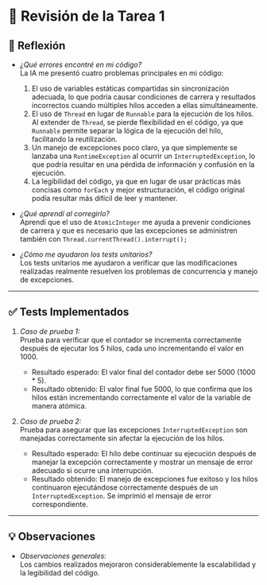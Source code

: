 # 📝 Revisión de la Tarea 1

## 📌 Reflexión
- *¿Qué errores encontré en mi código?*  
  La IA me presentó cuatro problemas principales en mi código:
    1. El uso de variables estáticas compartidas sin sincronización adecuada, lo que podría causar condiciones de carrera y resultados incorrectos cuando múltiples hilos acceden a ellas simultáneamente.
    2. El uso de `Thread` en lugar de `Runnable` para la ejecución de los hilos. Al extender de `Thread`, se pierde flexibilidad en el código, ya que `Runnable` permite separar la lógica de la ejecución del hilo, facilitando la reutilización.
    3. Un manejo de excepciones poco claro, ya que simplemente se lanzaba una `RuntimeException` al ocurrir un `InterruptedException`, lo que podría resultar en una pérdida de información y confusión en la ejecución.
    4. La legibilidad del código, ya que en lugar de usar prácticas más concisas como `forEach` y mejor estructuración, el código original podía resultar más difícil de leer y mantener.

- *¿Qué aprendí al corregirlo?*  
  Aprendí que el uso de `AtomicInteger` me ayuda a prevenir condiciones de carrera y que es necesario que las excepciones se administren también con `Thread.currentThread().interrupt();`

- *¿Cómo me ayudaron los tests unitarios?*  
  Los tests unitarios me ayudaron a verificar que las modificaciones realizadas realmente resuelven los problemas de concurrencia y manejo de excepciones.

---

## ✅ Tests Implementados
1. *Caso de prueba 1:*  
   Prueba para verificar que el contador se incrementa correctamente después de ejecutar los 5 hilos, cada uno incrementando el valor en 1000.
    - Resultado esperado: El valor final del contador debe ser 5000 (1000 * 5).
    - Resultado obtenido: El valor final fue 5000, lo que confirma que los hilos están incrementando correctamente el valor de la variable de manera atómica.

2. *Caso de prueba 2:*  
   Prueba para asegurar que las excepciones `InterruptedException` son manejadas correctamente sin afectar la ejecución de los hilos.
    - Resultado esperado: El hilo debe continuar su ejecución después de manejar la excepción correctamente y mostrar un mensaje de error adecuado si ocurre una interrupción.
    - Resultado obtenido: El manejo de excepciones fue exitoso y los hilos continuaron ejecutándose correctamente después de un `InterruptedException`. Se imprimió el mensaje de error correspondiente.

---

## 💡 Observaciones
- *Observaciones generales:*  
  Los cambios realizados mejoraron considerablemente la escalabilidad y la legibilidad del código.